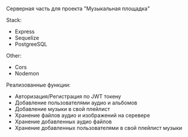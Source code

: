 Серверная часть для проекта "Музыкальная площадка"

Stack:
- Express
- Sequelize
- PostgreeSQL

Other:
- Cors
- Nodemon

Реализованные функции:
- Авторизация/Регистрация по JWT токену
- Добавление пользователями аудио и альбомов
- Добавление музыки в свой плейлист
- Хранение файлов аудио и изображений на серевере
- Хранение добавленных аудио файлов
- Хранение добавленных пользователями в свой плейлист музыки
